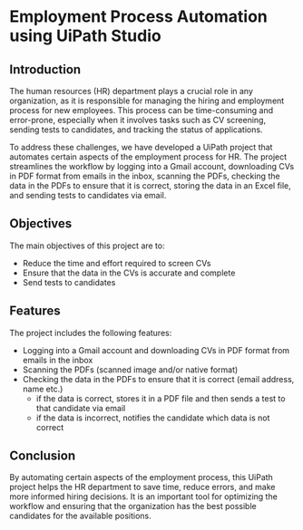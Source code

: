 # Employment Process Automation using UiPath Studio


## Introduction
The human resources (HR) department plays a crucial role in any organization, as it is responsible for managing the hiring and employment process for new employees. This process can be time-consuming and error-prone, especially when it involves tasks such as CV screening, sending tests to candidates, and tracking the status of applications.

To address these challenges, we have developed a UiPath project that automates certain aspects of the employment process for HR. The project streamlines the workflow by logging into a Gmail account, downloading CVs in PDF format from emails in the inbox, scanning the PDFs, checking the data in the PDFs to ensure that it is correct, storing the data in an Excel file, and sending tests to candidates via email.


## Objectives
The main objectives of this project are to:

* Reduce the time and effort required to screen CVs
* Ensure that the data in the CVs is accurate and complete
* Send tests to candidates


## Features
The project includes the following features:

* Logging into a Gmail account and downloading CVs in PDF format from emails in the inbox
* Scanning the PDFs (scanned image and/or native format)
* Checking the data in the PDFs to ensure that it is correct (email address, name etc.)
   * if the data is correct, stores it in a PDF file and then sends a test to that candidate via email
   * if the data is incorrect, notifies the candidate which data is not correct


## Conclusion
By automating certain aspects of the employment process, this UiPath project helps the HR department to save time, reduce errors, and make more informed hiring decisions. It is an important tool for optimizing the workflow and ensuring that the organization has the best possible candidates for the available positions.